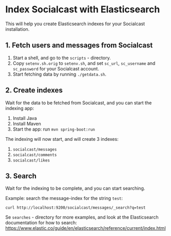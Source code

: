 # Index Socialcast with Elasticsearch

This will help you create Elasticsearch indexes for your Socialcast installation. 

## 1. Fetch users and messages from Socialcast

1. Start a shell, and go to the `scripts` - directory.
2. Copy `setenv.sh.orig` to `setenv.sh`, and set `sc_url`, `sc_username` and `sc_password` for your Socialcast account.
3. Start fetching data by running `./getdata.sh`.

## 2. Create indexes

Wait for the data to be fetched from Socialcast, and you can start the indexing app:

1. Install Java
2. Install Maven
3. Start the app: run `mvn spring-boot:run`

The indexing will now start, and will create 3 indexes:

1. `socialcast/messages`
2. `socialcast/comments`
3. `socialcast/likes`

## 3. Search

Wait for the indexing to be complete, and you can start searching.

Example: search the message-index for the string `test`:

`curl http://localhost:9200/socialcast/messages/_search?q=test`

Se `searches` - directory for more examples, and look at the Elasticsearch documentation for how to search:
https://www.elastic.co/guide/en/elasticsearch/reference/current/index.html
